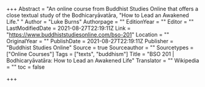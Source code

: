 +++
Abstract = "An online course from Buddhist Studies Online that offers a close textual study of the Bodhicaryāvatāra, \"How to Lead an Awakened Life.\" "
Author = "Luke Burns"
Authorpage = ""
EditionYear = ""
Editor = ""
LastModifiedDate = 2021-08-27T22:19:11Z
Link = "https://www.buddhiststudiesonline.com/bso-201"
Location = ""
OriginalYear = ""
PublishDate = 2021-08-27T22:19:11Z
Publisher = "Buddhist Studies Online"
Source = true
Sourceauthor = ""
Sourcetypes = ["Online Courses"]
Tags = ["texts", "buddhism"]
Title = "BSO 201 | Bodhicaryāvatāra: How to Lead an Awakened Life"
Translator = ""
Wikipedia = ""
toc = false

+++
